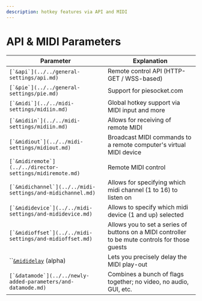 ```yaml
---
description: hotkey features via API and MIDI
---
```


# API & MIDI Parameters

| Parameter                                                       | Explanation                                                                                     |
| --------------------------------------------------------------- | ----------------------------------------------------------------------------------------------- |
| ``[`&api`](../../general-settings/api.md)``                     | Remote control API (HTTP-GET / WSS-based)                                                       |
| ``[`&pie`](../../general-settings/pie.md)``                     | Support for piesocket.com                                                                       |
| ``[`&midi`](../../midi-settings/midiin.md)``                    | Global hotkey support via MIDI input and more                                                   |
| ``[`&midiin`](../../midi-settings/midiin.md)``                  | Allows for receiving of remote MIDI                                                             |
| ``[`&midiout`](../../midi-settings/midiout.md)``                | Broadcast MIDI commands to a remote computer's virtual MIDI device                              |
| ``[`&midiremote`](../../director-settings/midiremote.md)``      | Remote MIDI control                                                                             |
| ``[`&midichannel`](../../midi-settings/and-midichannel.md)``    | Allows for specifying which midi channel (1 to 16) to listen on                                 |
| ``[`&mididevice`](../../midi-settings/and-mididevice.md)``      | Allows to specify which midi device (1 and up) selected                                         |
| ``[`&midioffset`](../../midi-settings/and-midioffset.md)``      | Allows you to set a series of buttons on a MIDI controller to be mute controls for those guests |
| ``[`&mididelay`](midiin-1.md) (alpha)                           | Lets you precisely delay the MIDI play-out                                                      |
| ``[`&datamode`](../../newly-added-parameters/and-datamode.md)`` | Combines a bunch of flags together; no video, no audio, GUI, etc.                               |
